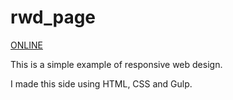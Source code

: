 # rwd_page
<a href="https://maciekbe1.github.io/rwd_page/." target="_blank">ONLINE<a>

This is a simple example of responsive web design.

I made this side using HTML, CSS and Gulp.
